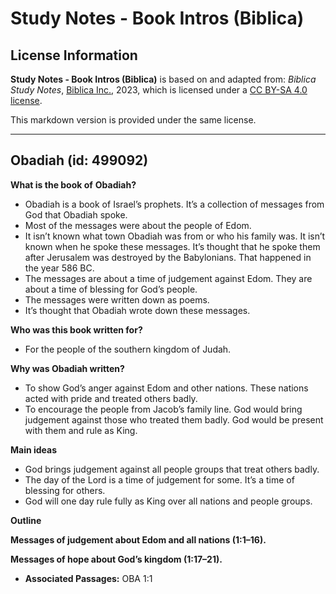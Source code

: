 # Study Notes - Book Intros (Biblica)

## License Information

**Study Notes - Book Intros (Biblica)** is based on and adapted from: _Biblica Study Notes_, [Biblica Inc.](https://www.biblica.com/), 2023, which is licensed under a [CC BY-SA 4.0 license](https://creativecommons.org/licenses/by-sa/4.0/legalcode.en).

This markdown version is provided under the same license.



--------------------------------

## Obadiah (id: 499092)

**What is the book of** **Obadiah?**

* Obadiah is a book of Israel’s prophets. It’s a collection of messages from God that Obadiah spoke.
* Most of the messages were about the people of Edom.
* It isn’t known what town Obadiah was from or who his family was. It isn’t known when he spoke these messages. It’s thought that he spoke them after Jerusalem was destroyed by the Babylonians. That happened in the year 586 BC.
* The messages are about a time of judgement against Edom. They are about a time of blessing for God’s people.
* The messages were written down as poems.
* It’s thought that Obadiah wrote down these messages.

**Who was this book written for?**

* For the people of the southern kingdom of Judah.

**Why was Obadiah written?**

* To show God’s anger against Edom and other nations. These nations acted with pride and treated others badly.
* To encourage the people from Jacob’s family line. God would bring judgement against those who treated them badly. God would be present with them and rule as King.

**Main ideas**

* God brings judgement against all people groups that treat others badly.
* The day of the Lord is a time of judgement for some. It’s a time of blessing for others.
* God will one day rule fully as King over all nations and people groups.

**Outline**

**Messages of judgement about Edom and all nations (1:1–16\).**

**Messages of hope about God’s kingdom (1:17–21\).**

* **Associated Passages:** OBA 1:1

